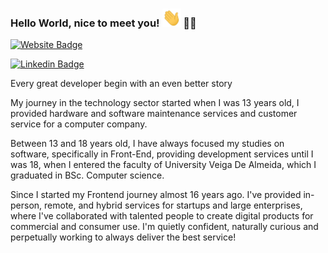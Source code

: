 ### Hello World, nice to meet you! <img src="https://raw.githubusercontent.com/thiagobonisoficial/thiagobonisoficial/master/wave.gif" width="30px"> 👨‍🚀

 [![Website Badge](https://img.shields.io/badge/-My%20Website-6633cc?style=flat-square&logo=appveyor&logoColor=white&link=https://thiagosaud.dev)](https://thiagosaud.dev)
 
 [![Linkedin Badge](https://img.shields.io/badge/-My%20Linkedin-6633cc?style=flat-square&logo=Linkedin&logoColor=white&link=https://www.linkedin.com/in/thiagosaud)](https://www.linkedin.com/in/thiagosaud/)

Every great developer begin with an even better story

My journey in the technology sector started when I was 13 years old, I provided hardware and software maintenance services and customer service for a computer company.

Between 13 and 18 years old, I have always focused my studies on software, specifically in Front-End, providing development services until I was 18, when I entered the faculty of University Veiga De Almeida, which I graduated in BSc. Computer science.

Since I started my Frontend journey almost 16 years ago. I've provided in-person, remote, and hybrid services for startups and large enterprises, where I've collaborated with talented people to create digital products for commercial and consumer use. I'm quietly confident, naturally curious and perpetually working to always deliver the best service!
